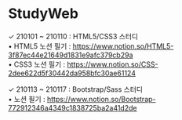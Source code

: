 # StudyWeb
✓ 210101 ~ 210110 : HTML5/CSS3 스터디<br>
  • HTML5 노션 필기 : https://www.notion.so/HTML5-3f87ec44e21649d1831e9afc379cb29a<br>
  • CSS3 노션 필기 : https://www.notion.so/CSS-2dee622d5f30442da958bfc30ae61124

✓ 210113 ~ 210117 : Bootstrap/Sass 스터디<br>
  • 노션 필기 : https://www.notion.so/Bootstrap-772912346a4349c1838725ba2a41d2de
